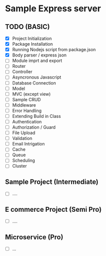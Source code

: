 # Sample Express server

## TODO (BASIC)

- [x] Project Initialization
- [x] Package Installation
- [x] Running Nodejs script from package.json
- [x] Body parser / express json
- [ ] Module imprt and export
- [ ] Router
- [ ] Controller
- [ ] Asyncronous Javascript
- [ ] Database Connection
- [ ] Model
- [ ] MVC (except view)
- [ ] Sample CRUD
- [ ] Middleware
- [ ] Error Handling
- [ ] Extending Build in Class
- [ ] Authentication
- [ ] Authorization / Guard
- [ ] File Upload
- [ ] Validation
- [ ] Email Intrigation
- [ ] Cache
- [ ] Queue
- [ ] Scheduling
- [ ] Cluster

## Sample Project (Intermediate)

- [ ] ....

## E commerce Project (Semi Pro)

- [ ] ....

## Microservice (Pro)

- [ ] ...
